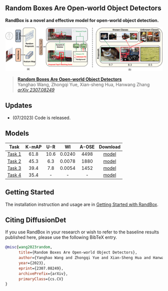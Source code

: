 ## Random Boxes Are Open-world Object Detectors

**RandBox is a novel and effective model for open-world object detection.**

![](teaser.png)


> [**Random Boxes Are Open-world Object Detectors**](https://arxiv.org/abs/2307.08249)               
> Yanghao Wang, Zhongqi Yue, Xian-sheng Hua, Hanwang Zhang                 
> *[arXiv 2307.08249](https://arxiv.org/pdf/2307.08249.pdf)* 

## Updates
- (07/2023) Code is released.

## Models
Task | K-mAP | U-R | WI | A-OSE | Download
--- |:---:|:---:|:---:|:---:|:---:
[Task 1](configs/t1.yaml) | 61.8 | 10.6 | 0.0240 | 4498 |[model](https://github.com/ShoufaChen/DiffusionDet/releases/download/v0.1/diffdet_coco_res50.pth)
[Task 2](configs/t2_ft.yaml) | 45.3 | 6.3 | 0.0078 | 1880 |[model](https://github.com/ShoufaChen/DiffusionDet/releases/download/v0.1/diffdet_coco_res101.pth)
[Task 3](configs/t3_ft.yaml) | 39.4 | 7.8 | 0.0054 | 1452 |[model](https://github.com/ShoufaChen/DiffusionDet/releases/download/v0.1/diffdet_coco_swinbase.pth)
[Task 4](configs/t4_ft.yaml) | 35.4 | - | - | - |[model](https://github.com/ShoufaChen/DiffusionDet/releases/download/v0.1/diffdet_lvis_res50.pth)


## Getting Started

The installation instruction and usage are in [Getting Started with RandBox](GETTING_STARTED.md).



## Citing DiffusionDet

If you use RandBox in your research or wish to refer to the baseline results published here, please use the following BibTeX entry.

```BibTeX
@misc{wang2023random,
      title={Random Boxes Are Open-world Object Detectors}, 
      author={Yanghao Wang and Zhongqi Yue and Xian-Sheng Hua and Hanwang Zhang},
      year={2023},
      eprint={2307.08249},
      archivePrefix={arXiv},
      primaryClass={cs.CV}
}
```
